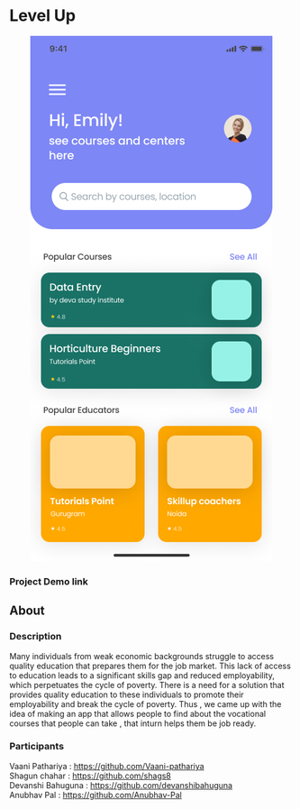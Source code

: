 # Level Up
<center><img src=https://github.com/Vaani-pathariya/Education/blob/eb0cf845c862b5879f95bcc5ec19d61a81ea0ac1/IMG2.png></center>

### Project Demo link

## About

### Description
Many individuals from weak economic backgrounds struggle to access quality education that prepares them for the job market. This lack of access to education leads to a significant skills gap and reduced employability, which perpetuates the cycle of poverty. There is a need for a solution that provides quality education to these individuals to promote their employability and break the cycle of poverty.
Thus , we came up with the idea of making an app that allows people to find about the vocational courses that people can take , that inturn helps them be job ready.


### Participants

Vaani Pathariya : https://github.com/Vaani-pathariya <br>
Shagun chahar : https://github.com/shags8<br>
Devanshi Bahuguna : https://github.com/devanshibahuguna <br>
Anubhav Pal : https://github.com/Anubhav-Pal<br>


